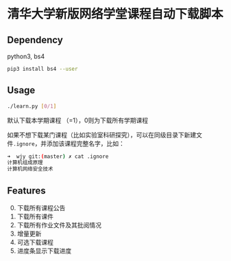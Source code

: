 # 清华大学新版网络学堂课程自动下载脚本

## Dependency

python3, bs4

```bash
pip3 install bs4 --user
```

## Usage

```bash
./learn.py [0/1]
```

默认下载本学期课程 （=1），0则为下载所有学期课程

如果不想下载某门课程（比如实验室科研探究），可以在同级目录下新建文件`.ignore`，并添加该课程完整名字，比如：

```bash
➜  wjy git:(master) ✗ cat .ignore 
计算机组成原理
计算机网络安全技术
```

## Features

0. 下载所有课程公告
1. 下载所有课件
2. 下载所有作业文件及其批阅情况
3. 增量更新
4. 可选下载课程
5. 进度条显示下载进度
